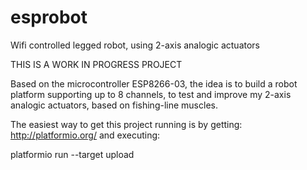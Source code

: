 # esprobot
Wifi controlled legged robot, using 2-axis analogic actuators

THIS IS A WORK IN PROGRESS PROJECT

Based on the microcontroller ESP8266-03, the idea is to build a robot platform supporting up to 8 channels, to test and improve my 2-axis analogic actuators, based on fishing-line muscles.

The easiest way to get this project running is by getting: http://platformio.org/ and executing: 

platformio run --target upload

